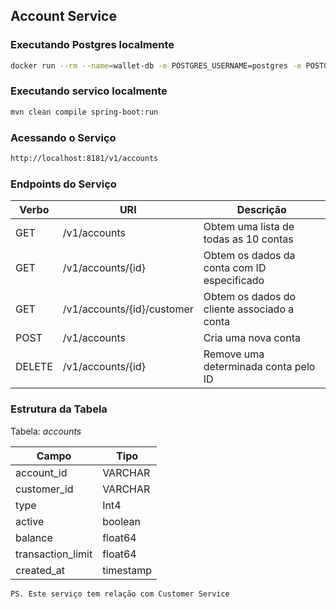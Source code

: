 ## Account Service

### Executando Postgres localmente

```bash
docker run --rm --name=wallet-db -e POSTGRES_USERNAME=postgres -e POSTGRES_PASSWORD=postgres -p 5432:5432 -d postgres
```

### Executando servico localmente

```bash
mvn clean compile spring-boot:run
```

### Acessando o Serviço

```bash
http://localhost:8181/v1/accounts
```

### Endpoints do Serviço

Verbo | URI | Descrição
-----|----|---
GET | /v1/accounts | Obtem uma lista de todas as 10 contas 
GET | /v1/accounts/{id} | Obtem os dados da conta com ID especificado
GET | /v1/accounts/{id}/customer | Obtem os dados do cliente associado a conta
POST | /v1/accounts | Cria uma nova conta
DELETE | /v1/accounts/{id} | Remove uma determinada conta pelo ID

### Estrutura da Tabela

Tabela: *accounts*

Campo|Tipo
-----|----
account_id | VARCHAR
customer_id | VARCHAR
type | Int4
active | boolean
balance | float64
transaction_limit| float64
created_at| timestamp

```
PS. Este serviço tem relação com Customer Service
```